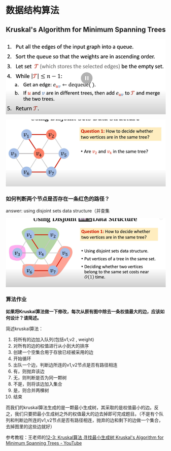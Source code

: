 # 数据结构算法

## **Kruskal's Algorithm for Minimum Spanning Trees**

![Untitled](%E6%95%B0%E6%8D%AE%E7%BB%93%E6%9E%84%E7%AE%97%E6%B3%95%20a8be9d6684a24b9e9de8e5c9a24f0b47/Untitled.png)

![Untitled](%E6%95%B0%E6%8D%AE%E7%BB%93%E6%9E%84%E7%AE%97%E6%B3%95%20a8be9d6684a24b9e9de8e5c9a24f0b47/Untitled%201.png)

### 如何判断两个节点是否存在一条红色的路径？

answer: using disjoint sets data structure（并查集

![Untitled](%E6%95%B0%E6%8D%AE%E7%BB%93%E6%9E%84%E7%AE%97%E6%B3%95%20a8be9d6684a24b9e9de8e5c9a24f0b47/Untitled%202.png)

### 算法作业

**如果将Kruskal算法做一下修改，每次从原有图中除去一条权值最大的边，应该如何设计？请简述。**

简述kruskal算法：

1. 将所有的边加入队列(包括v1,v2 , weight)
2. 对所有的边的权值进行从小到大的排序
3. 创建一个空集合用于存放已经被采用的边
4. 开始循环
5. 出队一个边，判断边所连的v1,v2节点是否有路径相连
6. 有，则抛弃该边
7. 无，则判断是否为同一颗树
8. 不是，则将该边加入集合
9. 是，则合并两棵树
10. 结束

而我们的kruskal算法生成的是一颗最小生成树，其采取的是权值最小的边。反之，我们只要把最小生成树之外的权值最大的边去掉即可完成题目。（不是有个队列和判断边所连的v1,v2节点是否有路径相连，抛弃的边和剩下的边做一个集合，去掉图里的这些边就好）

参考教程：王老师的[12-3: Kruskal算法 寻找最小生成树 Kruskal's Algorithm for Minimum Spanning Trees - YouTube](https://www.youtube.com/watch?v=Z4jm4o2bt28)